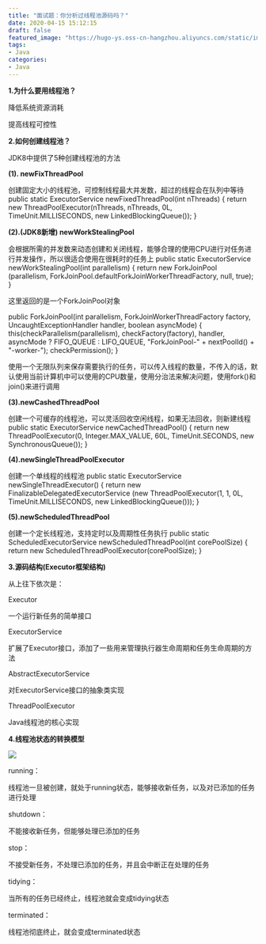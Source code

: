 ```yaml
---
title: "面试题：你分析过线程池源码吗？"
date: 2020-04-15 15:12:15
draft: false
featured_image: "https://hugo-ys.oss-cn-hangzhou.aliyuncs.com/static/img/java.png"
tags:
- Java
categories: 
- Java
---
```

**1.为什么要用线程池？**

降低系统资源消耗

提高线程可控性

**2.如何创建线程池？**

JDK8中提供了5种创建线程池的方法

**(1). newFixThreadPool**

创建固定大小的线程池，可控制线程最大并发数，超过的线程会在队列中等待
public static ExecutorService newFixedThreadPool(int nThreads) { return new ThreadPoolExecutor(nThreads, nThreads, 0L, TimeUnit.MILLISECONDS, new LinkedBlockingQueue<Runnable>()); }

**(2).(JDK8新增) newWorkStealingPool**

会根据所需的并发数来动态创建和关闭线程，能够合理的使用CPU进行对任务进行并发操作，所以很适合使用在很耗时的任务上
public static ExecutorService newWorkStealingPool(int parallelism) { return new ForkJoinPool (parallelism, ForkJoinPool.defaultForkJoinWorkerThreadFactory, null, true); }

这里返回的是一个ForkJoinPool对象

public ForkJoinPool(int parallelism, ForkJoinWorkerThreadFactory factory, UncaughtExceptionHandler handler, boolean asyncMode) { this(checkParallelism(parallelism), checkFactory(factory), handler, asyncMode ? FIFO_QUEUE : LIFO_QUEUE, "ForkJoinPool-" + nextPoolId() + "-worker-"); checkPermission(); }

使用一个无限队列来保存需要执行的任务，可以传入线程的数量，不传入的话，默认使用当前计算机中可以使用的CPU数量，使用分治法来解决问题，使用fork()和join()来进行调用

**(3).newCashedThreadPool**

创建一个可缓存的线程池，可以灵活回收空闲线程，如果无法回收，则新建线程
public static ExecutorService newCachedThreadPool() { return new ThreadPoolExecutor(0, Integer.MAX_VALUE, 60L, TimeUnit.SECONDS, new SynchronousQueue<Runnable>()); }

**(4).newSingleThreadPoolExecutor**

创建一个单线程的线程池
public static ExecutorService newSingleThreadExecutor() { return new FinalizableDelegatedExecutorService (new ThreadPoolExecutor(1, 1, 0L, TimeUnit.MILLISECONDS, new LinkedBlockingQueue<Runnable>())); }

**(5).newScheduledThreadPool**

创建一个定长线程池，支持定时以及周期性任务执行
public static ScheduledExecutorService newScheduledThreadPool(int corePoolSize) { return new ScheduledThreadPoolExecutor(corePoolSize); }

**3.源码结构(Executor框架结构)**

从上往下依次是：

Executor

一个运行新任务的简单接口

ExecutorService

扩展了Executor接口，添加了一些用来管理执行器生命周期和任务生命周期的方法

AbstractExecutorService

对ExecutorService接口的抽象类实现

ThreadPoolExecutor

Java线程池的核心实现

**4.线程池状态的转换模型**

![](https://img-blog.csdnimg.cn/2019041515045039.jpg?x-oss-process=image/watermark,type_ZmFuZ3poZW5naGVpdGk,shadow_10,text_aHR0cHM6Ly9ibG9nLmNzZG4ubmV0L3lzXzIzMDAxNA==,size_16,color_FFFFFF,t_70)

running：

线程池一旦被创建，就处于running状态，能够接收新任务，以及对已添加的任务进行处理

shutdown：

不能接收新任务，但能够处理已添加的任务

stop：

不接受新任务，不处理已添加的任务，并且会中断正在处理的任务

tidying：

当所有的任务已经终止，线程池就会变成tidying状态

terminated：

线程池彻底终止，就会变成terminated状态